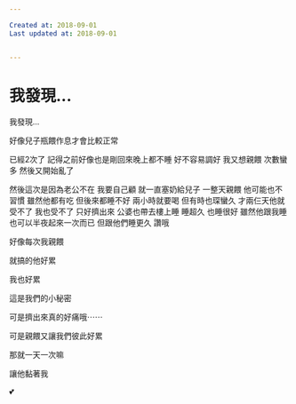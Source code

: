 ```yaml
---

Created at: 2018-09-01
Last updated at: 2018-09-01


---
```


# 我發現...


我發現...

好像兒子瓶餵作息才會比較正常

已經2次了
記得之前好像也是剛回來晚上都不睡
好不容易調好
我又想親餵
次數蠻多
然後又開始亂了

然後這次是因為老公不在
我要自己顧
就一直塞奶給兒子
一整天親餵
他可能也不習慣
雖然他都有吃
但後來都睡不好
兩小時就要喝
但有時也琛蠻久
才兩仨天他就受不了
我也受不了
只好擠出來
公婆也帶去樓上睡
睡超久
也睡很好
雖然他跟我睡也可以半夜起來一次而已
但跟他們睡更久
讚哦

好像每次我親餵

就搞的他好累

我也好累

這是我們的小秘密

可是擠出來真的好痛哦⋯⋯

可是親餵又讓我們彼此好累

那就一天一次嘛

讓他黏著我

💕

